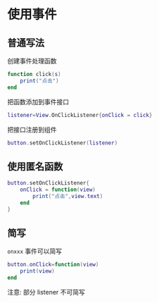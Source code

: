 # 使用事件
## 普通写法
创建事件处理函数
``` lua
function click(s)
    print("点击")
end
```

把函数添加到事件接口
``` lua
listener=View.OnClickListener{onClick = click}
```

把接口注册到组件
``` lua
button.setOnClickListener(listener)
```

## 使用匿名函数
``` lua
button.setOnClickListener{
    onClick = function(view)
        print("点击",view.text)
    end
}
```

## 简写
`onxxx` 事件可以简写
``` lua
button.onClick=function(view)
    print(view)
end
```
注意: 部分 listener 不可简写
